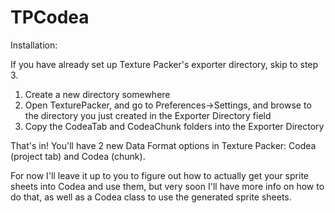 TPCodea
=======

Installation:

If you have already set up Texture Packer's exporter directory, skip to step 3. 

1. Create a new directory somewhere
2. Open TexturePacker, and go to Preferences->Settings, and browse to the directory you just created in the Exporter Directory field
3. Copy the CodeaTab and CodeaChunk folders into the Exporter Directory

That's in! You'll have 2 new Data Format options in Texture Packer: Codea (project tab) and Codea (chunk).

For now I'll leave it up to you to figure out how to actually get your sprite sheets into Codea and use them, but very soon I'll have more info on how to do that, as well as a Codea class to use the generated sprite sheets.